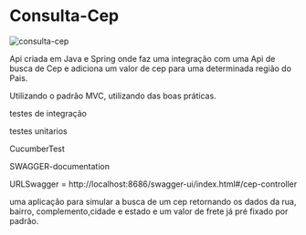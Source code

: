# Consulta-Cep

![consulta-cep](https://github.com/Marcos1020/Consulta-Cep/assets/83420181/52620393-99d7-4e48-b430-a8c5735fd517)

Api criada em Java e Spring onde faz uma integração com uma Api de busca de Cep e adiciona um valor de cep para uma determinada região do Pais.

Utilizando o padrão MVC, utilizando das boas práticas.

  testes de integração

  testes unitarios
  
  CucumberTest
  
  SWAGGER-documentation
  
  URLSwagger = http://localhost:8686/swagger-ui/index.html#/cep-controller
  
uma aplicação para simular a busca de um cep retornando os dados da rua, bairro, complemento,cidade e estado e um valor de frete já pré fixado por padrão.  

